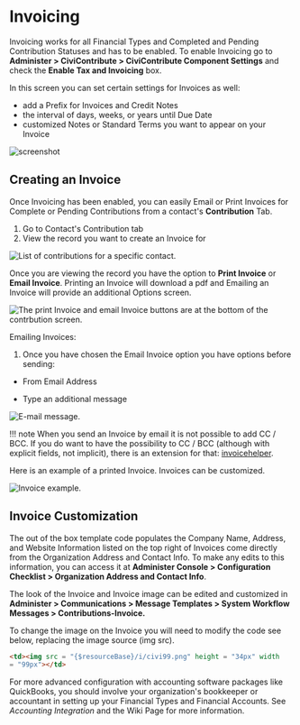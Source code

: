 # Invoicing

Invoicing works for all Financial Types and Completed and Pending
Contribution Statuses and has to be enabled. To enable Invoicing go
to **Administer > CiviContribute > CiviContribute Component Settings** and
check the **Enable Tax and Invoicing** box.

In this screen you can set certain settings for Invoices as well:

-   add a Prefix for Invoices and Credit Notes
-   the interval of days, weeks, or years until Due Date
-   customized Notes or Standard Terms you want to appear on your
    Invoice

![screenshot](../img/civicontribute_comp_settings.png)

## Creating an Invoice

Once Invoicing has been enabled, you can easily Email or Print Invoices
for Complete or Pending Contributions from a contact's **Contribution**
Tab.

1.  Go to Contact's Contribution tab
2.  View the record you want to create an Invoice for

![List of contributions for a specific contact.](../img/contribution_summary.png)

Once you are viewing the record you have the option to **Print Invoice** or **Email Invoice**. Printing an Invoice will download a pdf and Emailing an Invoice will provide an additional Options screen.

![The print Invoice and email Invoice buttons are at the bottom of the contrbution screen.](../img/contributiion_view_Screen.png)

Emailing Invoices:
1.  Once you have chosen the Email Invoice option you have options before sending:

-   From Email Address

-   Type an additional message

![E-mail message.](../img/email_invoice.png)

!!! note
    When you send an Invoice by email it is not possible to add CC / BCC. 
    If you do want to have the possibility to CC / BCC (although with explicit fields, not implicit), there is an extension for that: [invoicehelper](https://lab.civicrm.org/extensions/invoicehelper).

Here is an example of a printed Invoice. Invoices can be customized.

![Invoice example.](../img/invoice.png)

## Invoice Customization

The out of the box template code populates the Company Name, Address,
and Website Information listed on the top right of Invoices come
directly from the Organization Address and Contact Info. To make any
edits to this information, you can access it at **Administer Console >
Configuration Checklist > Organization Address and Contact Info**.

The look of the Invoice and Invoice image can be edited and customized
in **Administer > Communications > Message Templates > System Workflow Messages > Contributions-Invoice.**

To change the image on the Invoice you will need to modify the code see below, replacing the image source (img src).

```html
<td><img src = "{$resourceBase}/i/civi99.png" height = "34px" width
= "99px"></td>
```
For more advanced configuration with accounting software packages like
QuickBooks, you should involve your organization's bookkeeper or
accountant in setting up your Financial Types and Financial Accounts.
See *Accounting Integration* and the Wiki Page for more information.
